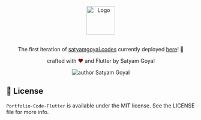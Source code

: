 <div align="center">
  <img alt="Logo" src="https://github.com/SatYu26/Portfolio-Code-Flutter/blob/master/assets/icon_dark.png" height="76" />
</div>

<br>

<p align="center">
The first iteration of <a href="https://satyamgoyal.codes/" target="_blank">satyamgoyal.codes</a> currently deployed <a href="https://satyamgoyal.codes/" target="_blank">here</a>! 🎉</p>

<p align="center">
crafted with <span style="color: #8b0000;">&hearts;</span> and Flutter by Satyam Goyal
</p>
<p align="center">
    <img src="https://img.shields.io/badge/author-Satyam_Goyal-blue" alt="author Satyam Goyal"/>
</p>


## 📜 License

`Portfolio-Code-Flutter` is available under the MIT license. See the LICENSE file for more info.